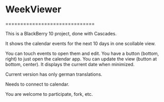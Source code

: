 # WeekViewer
==============================

This is a BlackBerry 10 project, done with Cascades.

It shows the calendar events for the next 10 days in one scollable view.

You can touch events to open them and edit. 
You have a button (bottom, right) to just open the calendar app.
You can update the view (button at bottom, center).
It displays the current date when minimized.

Current version has only german translations.

Needs to connect to calendar.

You are welcome to participate, fork, etc.
